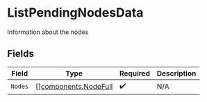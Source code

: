 # ListPendingNodesData

Information about the nodes


## Fields

| Field                                                        | Type                                                         | Required                                                     | Description                                                  |
| ------------------------------------------------------------ | ------------------------------------------------------------ | ------------------------------------------------------------ | ------------------------------------------------------------ |
| `Nodes`                                                      | [][components.NodeFull](../../models/components/nodefull.md) | :heavy_check_mark:                                           | N/A                                                          |